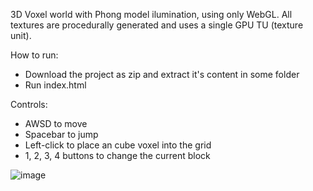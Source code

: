 3D Voxel world with Phong model ilumination, using only WebGL. All textures are procedurally generated and uses a single GPU TU (texture unit).

How to run:
  - Download the project as zip and extract it's content in some folder
  - Run index.html

Controls:
  - AWSD to move
  - Spacebar to jump
  - Left-click to place an cube voxel into the grid
  - 1, 2, 3, 4 buttons to change the current block

![image](https://github.com/user-attachments/assets/fad4ca2a-8d80-44f2-812a-c71ef60aa930)
